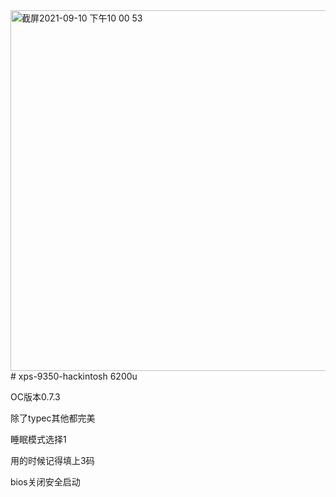 <img width="577" alt="截屏2021-09-10 下午10 00 53" src="https://user-images.githubusercontent.com/73449518/132865987-26257ee7-5d1b-4439-a4cd-0d95d9d2528a.png">
# xps-9350-hackintosh
6200u

OC版本0.7.3

除了typec其他都完美

睡眠模式选择1

用的时候记得填上3码

bios关闭安全启动
